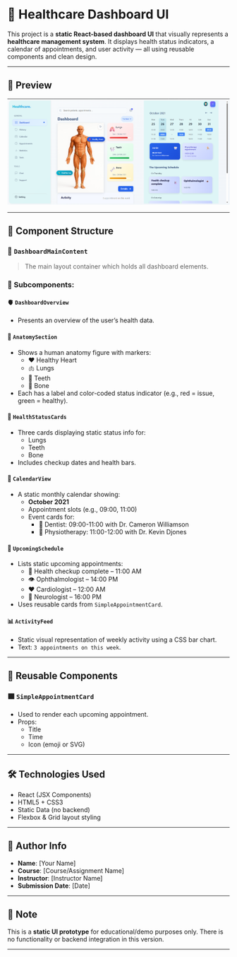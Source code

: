 # 🏥 Healthcare Dashboard UI

This project is a **static React-based dashboard UI** that visually represents a **healthcare management system**. It displays health status indicators, a calendar of appointments, and user activity — all using reusable components and clean design.

---

## 📸 Preview
![Dashboard Screenshot](https://github.com/YaSi9R/assignmentcode/blob/master/Screenshot%202025-05-25%20143727.png?raw=true)



---

## 📁 Component Structure

### 🔷 `DashboardMainContent`
> The main layout container which holds all dashboard elements.

### 📌 Subcomponents:

#### 🫀 `DashboardOverview`
- Presents an overview of the user’s health data.

#### 🧍 `AnatomySection`
- Shows a human anatomy figure with markers:
  - ❤️ Healthy Heart
  - 🫁 Lungs
  - 🦷 Teeth
  - 🦴 Bone
- Each has a label and color-coded status indicator (e.g., red = issue, green = healthy).

#### 🧾 `HealthStatusCards`
- Three cards displaying static status info for:
  - Lungs
  - Teeth
  - Bone
- Includes checkup dates and health bars.

#### 📆 `CalendarView`
- A static monthly calendar showing:
  - **October 2021**
  - Appointment slots (e.g., 09:00, 11:00)
  - Event cards for:
    - 🦷 Dentist: 09:00-11:00 with Dr. Cameron Williamson
    - 💪 Physiotherapy: 11:00-12:00 with Dr. Kevin Djones

#### 📅 `UpcomingSchedule`
- Lists static upcoming appointments:
  - 🧪 Health checkup complete – 11:00 AM
  - 👁️ Ophthalmologist – 14:00 PM
  - ❤️ Cardiologist – 12:00 AM
  - 🧠 Neurologist – 16:00 PM
- Uses reusable cards from `SimpleAppointmentCard`.

#### 📊 `ActivityFeed`
- Static visual representation of weekly activity using a CSS bar chart.
- Text: `3 appointments on this week`.

---

## 🧩 Reusable Components

### 🟪 `SimpleAppointmentCard`
- Used to render each upcoming appointment.
- Props:
  - Title
  - Time
  - Icon (emoji or SVG)

---

## 🛠️ Technologies Used

- React (JSX Components)
- HTML5 + CSS3
- Static Data (no backend)
- Flexbox & Grid layout styling

---

## 📄 Author Info

- **Name**: [Your Name]
- **Course**: [Course/Assignment Name]
- **Instructor**: [Instructor Name]
- **Submission Date**: [Date]

---

## 📌 Note

This is a **static UI prototype** for educational/demo purposes only. There is no functionality or backend integration in this version.

---
